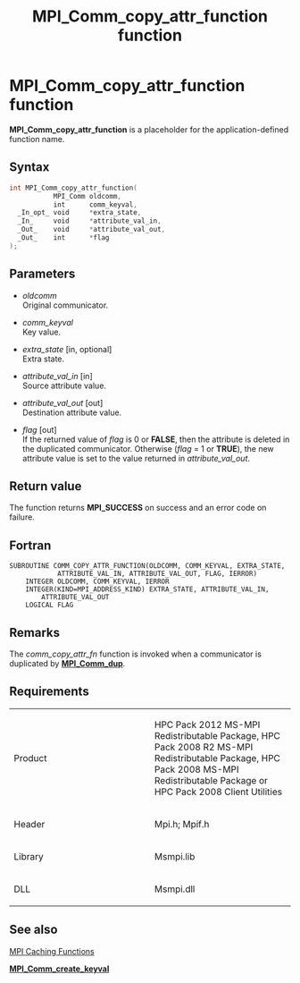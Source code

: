 ﻿---
title: MPI_Comm_copy_attr_function function
TOCTitle: MPI_Comm_copy_attr_function function
ms:assetid: fc983377-ed92-4f7e-b50d-06283c14eb6d
ms:mtpsurl: https://msdn.microsoft.com/en-us/library/Dn473260(v=VS.85)
ms:contentKeyID: 59360806
ms.date: 03/28/2018
mtps_version: v=VS.85
f1_keywords:
- COMM_COPY_ATTR_FUNCTION
- mpi/COMM_COPY_ATTR_FUNCTION
- mpi/MPI_Comm_copy_attr_function
- MPI_Comm_copy_attr_function
- mpif/COMM_COPY_ATTR_FUNCTION
- mpif/MPI_Comm_copy_attr_function
dev_langs:
- C++
- C
---

# MPI\_Comm\_copy\_attr\_function function

**MPI\_Comm\_copy\_attr\_function** is a placeholder for the application-defined function name.

## Syntax

``` c++
int MPI_Comm_copy_attr_function(
           MPI_Comm oldcomm,
           int      comm_keyval,
  _In_opt_ void     *extra_state,
  _In_     void     *attribute_val_in,
  _Out_    void     *attribute_val_out,
  _Out_    int      *flag
);
```

## Parameters

  - *oldcomm*  
    Original communicator.

  - *comm\_keyval*  
    Key value.

  - *extra\_state* \[in, optional\]  
    Extra state.

  - *attribute\_val\_in* \[in\]  
    Source attribute value.

  - *attribute\_val\_out* \[out\]  
    Destination attribute value.

  - *flag* \[out\]  
    If the returned value of *flag* is 0 or **FALSE**, then the attribute is deleted in the duplicated communicator. Otherwise (*flag* = 1 or **TRUE**), the new attribute value is set to the value returned in *attribute\_val\_out*.

## Return value

The function returns **MPI\_SUCCESS** on success and an error code on failure.

## Fortran

    SUBROUTINE COMM_COPY_ATTR_FUNCTION(OLDCOMM, COMM_KEYVAL, EXTRA_STATE,
                ATTRIBUTE_VAL_IN, ATTRIBUTE_VAL_OUT, FLAG, IERROR)
        INTEGER OLDCOMM, COMM_KEYVAL, IERROR
        INTEGER(KIND=MPI_ADDRESS_KIND) EXTRA_STATE, ATTRIBUTE_VAL_IN,
            ATTRIBUTE_VAL_OUT
        LOGICAL FLAG

## Remarks

The *comm\_copy\_attr\_fn* function is invoked when a communicator is duplicated by [**MPI\_Comm\_dup**](mpi-comm-dup-function.md).

## Requirements

<table>
<colgroup>
<col style="width: 50%" />
<col style="width: 50%" />
</colgroup>
<tbody>
<tr class="odd">
<td><p>Product</p></td>
<td><p>HPC Pack 2012 MS-MPI Redistributable Package, HPC Pack 2008 R2 MS-MPI Redistributable Package, HPC Pack 2008 MS-MPI Redistributable Package or HPC Pack 2008 Client Utilities</p></td>
</tr>
<tr class="even">
<td><p>Header</p></td>
<td>Mpi.h;
Mpif.h</td>
</tr>
<tr class="odd">
<td><p>Library</p></td>
<td>Msmpi.lib</td>
</tr>
<tr class="even">
<td><p>DLL</p></td>
<td>Msmpi.dll</td>
</tr>
</tbody>
</table>


## See also

[MPI Caching Functions](mpi-caching-functions.md)

[**MPI\_Comm\_create\_keyval**](mpi-comm-create-keyval-function.md)


